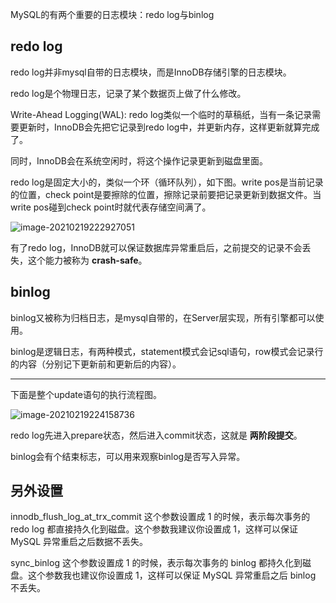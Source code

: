 MySQL的有两个重要的日志模块：redo log与binlog

## redo log

redo log并非mysql自带的日志模块，而是InnoDB存储引擎的日志模块。

redo log是个物理日志，记录了某个数据页上做了什么修改。

Write-Ahead Logging(WAL): redo log类似一个临时的草稿纸，当有一条记录需要更新时，InnoDB会先把它记录到redo log中，并更新内存，这样更新就算完成了。

同时，InnoDB会在系统空闲时，将这个操作记录更新到磁盘里面。

redo log是固定大小的，类似一个环（循环队列），如下图。write pos是当前记录的位置，check point是要擦除的位置，擦除记录前要把记录更新到数据文件。当write pos碰到check point时就代表存储空间满了。

![image-20210219222927051](https://image-1301164990.cos.ap-shanghai.myqcloud.com/img/20210219222927.png)

有了redo log，InnoDB就可以保证数据库异常重启后，之前提交的记录不会丢失，这个能力被称为 **crash-safe**。

## binlog

binlog又被称为归档日志，是mysql自带的，在Server层实现，所有引擎都可以使用。

binlog是逻辑日志，有两种模式，statement模式会记sql语句，row模式会记录行的内容（分别记下更新前和更新后的内容）。

---

下面是整个update语句的执行流程图。

![image-20210219224158736](https://image-1301164990.cos.ap-shanghai.myqcloud.com/img/20210219224158.png)

redo log先进入prepare状态，然后进入commit状态，这就是 **两阶段提交**。

binlog会有个结束标志，可以用来观察binlog是否写入异常。

## 另外设置

innodb_flush_log_at_trx_commit 这个参数设置成 1 的时候，表示每次事务的 redo log 都直接持久化到磁盘。这个参数我建议你设置成 1，这样可以保证 MySQL 异常重启之后数据不丢失。

sync_binlog 这个参数设置成 1 的时候，表示每次事务的 binlog 都持久化到磁盘。这个参数我也建议你设置成 1，这样可以保证 MySQL 异常重启之后 binlog 不丢失。